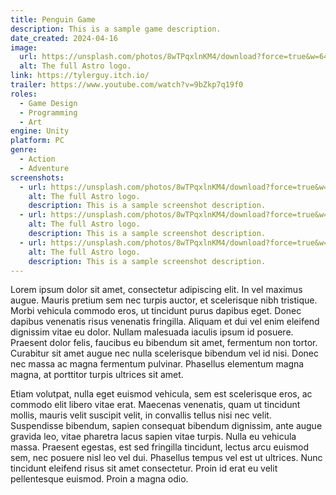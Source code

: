 ```yaml
---
title: Penguin Game
description: This is a sample game description.
date_created: 2024-04-16
image:
  url: https://unsplash.com/photos/8wTPqxlnKM4/download?force=true&w=640
  alt: The full Astro logo.
link: https://tylerguy.itch.io/
trailer: https://www.youtube.com/watch?v=9bZkp7q19f0
roles:
  - Game Design
  - Programming
  - Art
engine: Unity
platform: PC
genre:
  - Action
  - Adventure
screenshots:
  - url: https://unsplash.com/photos/8wTPqxlnKM4/download?force=true&w=640
    alt: The full Astro logo.
    description: This is a sample screenshot description.
  - url: https://unsplash.com/photos/8wTPqxlnKM4/download?force=true&w=640
    alt: The full Astro logo.
    description: This is a sample screenshot description.
  - url: https://unsplash.com/photos/8wTPqxlnKM4/download?force=true&w=640
    alt: The full Astro logo.
    description: This is a sample screenshot description.
---
```

Lorem ipsum dolor sit amet, consectetur adipiscing elit. In vel maximus augue. Mauris pretium sem nec turpis auctor, et scelerisque nibh tristique. Morbi vehicula commodo eros, ut tincidunt purus dapibus eget. Donec dapibus venenatis risus venenatis fringilla. Aliquam et dui vel enim eleifend dignissim vitae eu dolor. Nullam malesuada iaculis ipsum id posuere. Praesent dolor felis, faucibus eu bibendum sit amet, fermentum non tortor. Curabitur sit amet augue nec nulla scelerisque bibendum vel id nisi. Donec nec massa ac magna fermentum pulvinar. Phasellus elementum magna magna, at porttitor turpis ultrices sit amet.

Etiam volutpat, nulla eget euismod vehicula, sem est scelerisque eros, ac commodo elit libero vitae erat. Maecenas venenatis, quam ut tincidunt mollis, mauris velit suscipit velit, in convallis tellus nisi nec velit. Suspendisse bibendum, sapien consequat bibendum dignissim, ante augue gravida leo, vitae pharetra lacus sapien vitae turpis. Nulla eu vehicula massa. Praesent egestas, est sed fringilla tincidunt, lectus arcu euismod sem, nec posuere nisl leo vel dui. Phasellus tempus vel est ut ultrices. Nunc tincidunt eleifend risus sit amet consectetur. Proin id erat eu velit pellentesque euismod. Proin a magna odio.
